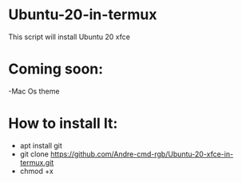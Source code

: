 # Ubuntu-20-in-termux
This script will install Ubuntu 20 xfce
# Coming soon:
-Mac Os theme
# How to install It:
- apt install git
- git clone https://github.com/Andre-cmd-rgb/Ubuntu-20-xfce-in-termux.git
- chmod +x 
